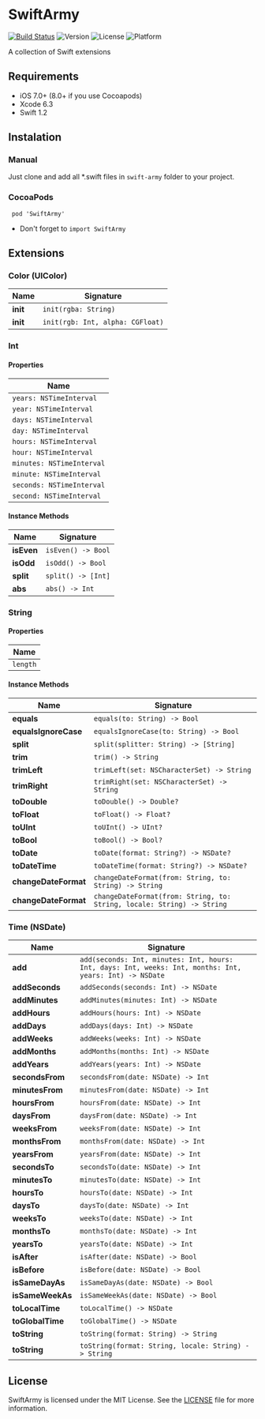 # SwiftArmy
[![Build Status](https://travis-ci.org/apradanas/swift-army.svg?branch=master)](https://travis-ci.org/apradanas/swift-army)
![Version](https://img.shields.io/cocoapods/v/SwiftArmy.svg)
![License](https://img.shields.io/cocoapods/l/SwiftArmy.svg)
![Platform](https://img.shields.io/cocoapods/p/SwiftArmy.svg)

A collection of Swift extensions 

## Requirements

- iOS 7.0+ (8.0+ if you use Cocoapods)
- Xcode 6.3
- Swift 1.2

## Instalation

### Manual

Just clone and add all *.swift files in ```swift-army``` folder to your project.

### CocoaPods

``` pod 'SwiftArmy'```

- Don't forget to ```import SwiftArmy```

## Extensions

### Color (UIColor)

Name | Signature
---- | ---------
**init** | `init(rgba: String)`
**init** | `init(rgb: Int, alpha: CGFloat)`

### Int

#### Properties

Name |
---- |
`years: NSTimeInterval` |
`year: NSTimeInterval` |
`days: NSTimeInterval` |
`day: NSTimeInterval` |
`hours: NSTimeInterval` |
`hour: NSTimeInterval` |
`minutes: NSTimeInterval` |
`minute: NSTimeInterval` |
`seconds: NSTimeInterval` |
`second: NSTimeInterval` |

#### Instance Methods

Name | Signature
---- | ---------
**isEven** | `isEven() -> Bool`
**isOdd** | `isOdd() -> Bool`
**split** | `split() -> [Int]`
**abs** | `abs() -> Int`

### String

#### Properties

Name |
---- |
`length` |

#### Instance Methods

Name | Signature
---- | ---------
**equals** | `equals(to: String) -> Bool`
**equalsIgnoreCase** | `equalsIgnoreCase(to: String) -> Bool`
**split** | `split(splitter: String) -> [String]`
**trim** | `trim() -> String`
**trimLeft** | `trimLeft(set: NSCharacterSet) -> String`
**trimRight** | `trimRight(set: NSCharacterSet) -> String`
**toDouble** | `toDouble() -> Double?`
**toFloat** | `toFloat() -> Float?`
**toUInt** | `toUInt() -> UInt?`
**toBool** | `toBool() -> Bool?`
**toDate** | `toDate(format: String?) -> NSDate?`
**toDateTime** | `toDateTime(format: String?) -> NSDate?`
**changeDateFormat** | `changeDateFormat(from: String, to: String) -> String`
**changeDateFormat** | `changeDateFormat(from: String, to: String, locale: String) -> String`

### Time (NSDate)

Name | Signature
---- | ---------
**add** | `add(seconds: Int, minutes: Int, hours: Int, days: Int, weeks: Int, months: Int, years: Int) -> NSDate`
**addSeconds** | `addSeconds(seconds: Int) -> NSDate`
**addMinutes** | `addMinutes(minutes: Int) -> NSDate`
**addHours** | `addHours(hours: Int) -> NSDate`
**addDays** | `addDays(days: Int) -> NSDate`
**addWeeks** | `addWeeks(weeks: Int) -> NSDate`
**addMonths** | `addMonths(months: Int) -> NSDate`
**addYears** | `addYears(years: Int) -> NSDate`
**secondsFrom** | `secondsFrom(date: NSDate) -> Int`
**minutesFrom** | `minutesFrom(date: NSDate) -> Int`
**hoursFrom** | `hoursFrom(date: NSDate) -> Int`
**daysFrom** | `daysFrom(date: NSDate) -> Int`
**weeksFrom** | `weeksFrom(date: NSDate) -> Int`
**monthsFrom** | `monthsFrom(date: NSDate) -> Int`
**yearsFrom** | `yearsFrom(date: NSDate) -> Int`
**secondsTo** | `secondsTo(date: NSDate) -> Int`
**minutesTo** | `minutesTo(date: NSDate) -> Int`
**hoursTo** | `hoursTo(date: NSDate) -> Int`
**daysTo** | `daysTo(date: NSDate) -> Int`
**weeksTo** | `weeksTo(date: NSDate) -> Int`
**monthsTo** | `monthsTo(date: NSDate) -> Int`
**yearsTo** | `yearsTo(date: NSDate) -> Int`
**isAfter** | `isAfter(date: NSDate) -> Bool`
**isBefore** | `isBefore(date: NSDate) -> Bool`
**isSameDayAs** | `isSameDayAs(date: NSDate) -> Bool`
**isSameWeekAs** | `isSameWeekAs(date: NSDate) -> Bool`
**toLocalTime** | `toLocalTime() -> NSDate`
**toGlobalTime** | `toGlobalTime() -> NSDate`
**toString** | `toString(format: String) -> String`
**toString** | `toString(format: String, locale: String) -> String`

## License

SwiftArmy is licensed under the MIT License. See the [LICENSE](https://github.com/apradanas/swift-army/blob/master/LICENSE) file for more information.